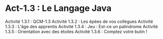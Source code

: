 # Act-1.3 : Le Langage Java

  
  
  
   Activité 1.3.1 : QCM-1.3
   Activité 1.3.2 : Les épées de vos collègues
   Activité 1.3.3 : L'âge des apprentis
   Activité 1.3.4 : Jeu : Est-ce un palindrome
   Activité 1.3.5 : Orientation avec des étoiles
   Activité 1.3.6 : Comptez votre butin !
